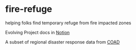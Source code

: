 # fire-refuge

helping folks find temporary refuge from fire impacted zones

Evolving Project docs in [Notion](https://www.notion.so/Fire-Refuge-31259891fd1f4993bef5223cfbf0aacc)

A subset of regional disaster response data from [COAD](https://lane.recovers.org/)

